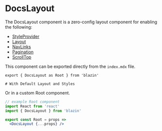 
# DocsLayout

The DocsLayout component is a zero-config layout component for enabling the following:

- [StyleProvider](/StyleProvider)
- [Layout](/Layout)
- [NavLinks](/NavLinks)
- [Pagination](/Pagination)
- [ScrollTop](/ScrollTop)

This component can be exported directly from the `index.mdx` file.

```mdx
export { DocsLayout as Root } from 'blazin'

# With Default Layout and Styles
```

Or in a custom Root component.

```jsx
// example Root component
import React from 'react'
import { DocsLayout } from 'blazin'

export const Root = props =>
  <DocsLayout {...props} />
```
